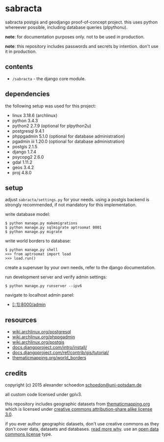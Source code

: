 # sabracta
sabracta postgis and geodjango proof-of-concept project. this uses python
whereever possible, including database queries (plpythonu).

**note**: for documentation purposes only. not to be used in production.

**note**: this repository includes passwords and secrets by intention. don't use
it in production.


contents
--------

 * `/sabracta` - the django core module.


dependencies
------------

the following setup was used for this project:

 * linux       3.18.6  (archlinux)
 * python      3.4.3
 * python2     2.7.9   (optional for plpython2u)
 * postgresql  9.4.1
 * phppgadmin  5.1.0   (optional for database administration)
 * pgadmin iii 1.20.0  (optional for database administration)
 * postgis     2.1.5
 * django      1.7.4
 * psycopg2    2.6.0
 * gdal        1.11.2
 * geos        3.4.2
 * proj        4.8.0


setup
-----

adjust `sabracta/settings.py` for your needs. using a postgis backend is
strongly recommended, if not mandatory for this implementation.

write database model:

    $ python manage.py makemigrations
    $ python manage.py sqlmigrate aptroomat 0001
    $ python manage.py migrate

write world borders to database:

    $ python manage.py shell
    >>> from aptroomat import load
    >>> load.run()

create a superuser by your own needs, refer to the django documentation.

run development server and verify admin settings:

    $ python manage.py runserver --ipv6

navigate to localhost admin panel:

 * [[::1]:8000/admin](http://[::1]:8000/admin/)


resources
---------

 * [wiki.archlinux.org/postgresql](https://wiki.archlinux.org/index.php/PostgreSQL)
 * [wiki.archlinux.org/phppgadmin](https://wiki.archlinux.org/index.php/PhpPgAdmin)
 * [wiki.archlinux.org/postgis](https://wiki.archlinux.org/index.php/PostGIS)
 * [docs.djangoproject.com/intro/install/](https://docs.djangoproject.com/en/dev/intro/install/)
 * [docs.djangoproject.com/ref/contrib/gis/tutorial/](https://docs.djangoproject.com/en/dev/ref/contrib/gis/tutorial/)
 * [thematicmapping.org/world_borders](http://thematicmapping.org/downloads/world_borders.php)


credits
-------

copyright (c) 2015 alexander schoedon <schoedon@uni-potsdam.de>

all custom code licensed under gplv3.

this repository includes geographic datasets from
[thematicmapping.org](http://thematicmapping.org/downloads/world_borders.php)
which is licensed under
[creative commons attribution-share alike license 3.0](http://creativecommons.org/licenses/by-sa/3.0/).

if you ever author geographic datasets, don't use creative commons as they don't
cover data, datasets and databases.
[read more why](http://opendatacommons.org/faq/licenses/#Why_Not_Use_a_Creative_Commons_or_FreeOpen_Source_Software_License_for_Databases).
use an [open data commons license](http://opendatacommons.org/licenses/) type.
